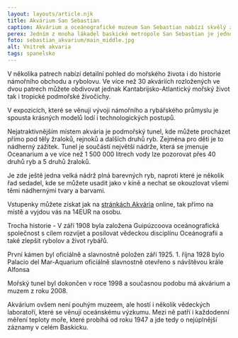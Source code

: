 ```yaml
---
layout: layouts/article.njk
title: Akvárium San Sebastian
caption: Akvárium a oceánografické muzeum San Sebastian nabízí skvělý zážitek pro děti i dospělé.
perex: Jedním z mnoha lákadel baskické metropole San Sebastian je jednoznačně místní akvárium známé jako "Donostia-San Sebastian Aquarium”. Nachází se v blízkosti přístavu a historické čtvrti Parte Vieja a pro nás to byl jedoznačně nejlepší zážitek v tomto městě. 
foto: sebastian_akvarium/main_middle.jpg
alt: Vnitrek akvaria
tags: spanelsko
---
```


V několika patrech nabízí detailní pohled do mořského života i do historie námořního obchodu a rybolovu. Ve více než 30 akváriích rozložených ve dvou patrech můžete obdivovat jednak Kantabrijsko-Atlantický mořský život tak i tropické podmořské živočichy. 

V expozicích, které se věnují vývoji námořního a rybářského průmyslu je spousta krásných modelů lodí i technologických postupů. 

Nejatraktivnějším místem akvária je podmořský tunel, kde můžete procházet přímo pod těly žraloků, rejnoků a dalších druhů ryb. Zejména pro děti je to nádherný zážitek. Tunel je součástí největší nádrže, která se jmenuje Oceanarium a ve více než 1 500 000 litrech vody lze pozorovat přes 40 druhů ryb a 5 druhů žraloků.

Je zde ještě jedna velká nádrž plná barevných ryb, naproti které je několik řad sedadel, kde se můžete usadit jako v kině a nechat se okouzlovat všemi těmi nádhernými tvary a barvami.

Vstupenky můžete získat jak na <a href="https://tienda.aquariumss.com/">stránkách Akvária</a> online, tak přímo na místě a vyjdou vás na  14EUR na osobu. 


Trocha historie - V září 1908 byla založena Guipúzcoova oceánografická společnost s cílem rozvíjet a posilovat vědeckou disciplínu Oceánografii a také zlepšit rybolov a život rybářů. 

První kámen  byl oficiálně a slavnostně položen  září 1925.  1. října 1928 bylo Palacio del Mar-Aquarium oficiálně slavnostně otevřeno s návštěvou krále Alfonsa

Mořský tunel byl dokončen v roce 1998 a současnou podobu má akvárium a muzem z roku 2008.

Akvárium ovšem není pouhým muzeem, ale hostí i několik vědeckých laboratoří, které se věnují oceánskému výzkumu. Mezi ně patří i každodenní měření teploty moře, které probíhá od roku 1947 a jde tedy o nejúplnější záznamy v celém Baskicku.
